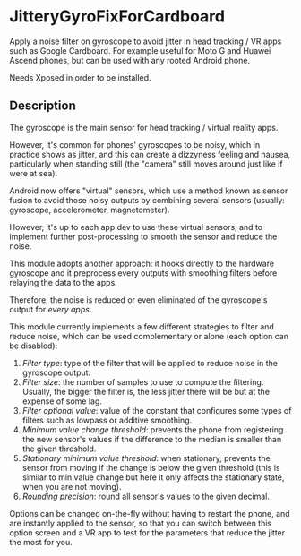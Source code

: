 # JitteryGyroFixForCardboard
Apply a noise filter on gyroscope to avoid jitter in head tracking / VR apps such as Google Cardboard. For example useful for Moto G and Huawei Ascend phones, but can be used with any rooted Android phone.

Needs Xposed in order to be installed.

## Description

The gyroscope is the main sensor for head tracking / virtual reality apps.

However, it's common for phones' gyroscopes to be noisy, which in practice shows as jitter, and this can create a dizzyness feeling and nausea, particularly when standing still (the "camera" still moves around just like if were at sea).

Android now offers "virtual" sensors, which use a method known as sensor fusion to avoid those noisy outputs by combining several sensors (usually: gyroscope, accelerometer, magnetometer).

However, it's up to each app dev to use these virtual sensors, and to implement further post-processing to smooth the sensor and reduce the noise.

This module adopts another approach: it hooks directly to the hardware gyroscope and it preprocess every outputs with smoothing filters before relaying the data to the apps.

Therefore, the noise is reduced or even eliminated of the gyroscope's output  for _every apps_.

This module currently implements a few different strategies to filter and reduce noise, which can be used complementary or alone (each option can be disabled):

1. _Filter type_: type of the filter that will be applied to reduce noise in the gyroscope output.
2. _Filter size_: the number of samples to use to compute the filtering. Usually, the bigger the filter is, the less jitter there will be but at the expense of some lag.
3. _Filter optional value_: value of the constant that configures some types of filters such as lowpass or additive smoothing.
4. _Minimum value change threshold_: prevents the phone from registering the new sensor's values if the difference to the median is smaller than the given threshold.
5. _Stationary minimum value threshold_: when stationary, prevents the sensor from moving if the change is below the given threshold (this is similar to min value change but here it only affects the stationary state, when you are not moving).
6. _Rounding precision_: round all sensor's values to the given decimal.

Options can be changed on-the-fly without having to restart the phone, and are instantly applied to the sensor, so that you can switch between this option screen and a VR app to test for the parameters that reduce the jitter the most for you.
